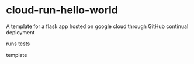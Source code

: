 # cloud-run-hello-world
A template for a flask app hosted on google cloud through GitHub continual deployment


runs tests

template